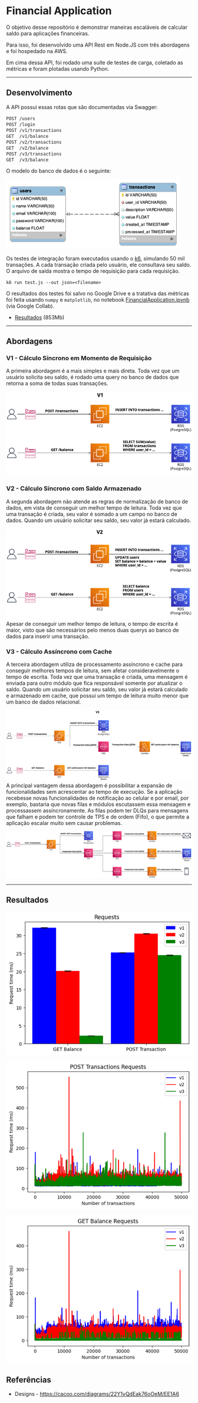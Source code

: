 # Financial Application

O objetivo desse repositório é demonstrar maneiras escaláveis de calcular saldo para aplicações financeiras.

Para isso, foi desenvolvido uma API Rest em Node.JS com três abordagens e foi hospedado na AWS.

Em cima dessa API, foi rodado uma suíte de testes de carga, coletado as métricas e foram plotadas usando Python.

---
## Desenvolvimento

A API possui essas rotas que são documentadas via Swagger:
```
POST /users
POST /login
POST /v1/transactions
GET  /v1/balance
POST /v2/transactions
GET  /v2/balance
POST /v3/transactions
GET  /v3/balance
```

O modelo do banco de dados é o seguinte:

![](./designs/Database.png)

Os testes de integração foram executados usando o [k6](https://k6.io/), simulando 50 mil transações. A cada transação criada pelo usuário, ele consultava seu saldo. O arquivo de saída mostra o tempo de requisição para cada requisição.
```
k6 run test.js --out json=<filename>
```

O resultados dos testes foi salvo no Google Drive e a tratativa das métricas foi feita usando `numpy` e `matplotlib`, no notebook [FinancialApplication.ipynb](./results/FinancialApplication.ipynb) (via Google Collab).

- [Resultados](https://drive.google.com/drive/folders/1ESyxlwE1yFEubLzu7r6yA98WM9SK-TlM?usp=sharing) (853Mb)

---
## Abordagens
### V1 - Cálculo Síncrono em Momento de Requisição
A primeira abordagem é a mais simples e mais direta. Toda vez que um usuário solicita seu saldo, é rodado uma query no banco de dados que retorna a soma de todas suas transações.

![](./designs/V1.png)
### V2 - Cálculo Síncrono com Saldo Armazenado
A segunda abordagem não atende as regras de normalização de banco de dados, em vista de conseguir um melhor tempo de leitura. Toda vez que uma transação é criada, seu valor é somado a um campo no banco de dados. Quando um usuário solicitar seu saldo, seu valor já estará calculado.

![](./designs/V2.png)
Apesar de conseguir um melhor tempo de leitura, o tempo de escrita é maior, visto que são necessários pelo menos duas querys ao banco de dados para inserir uma transação.
### V3 - Cálculo Assíncrono com Cache
A terceira abordagem utiliza de processamento assíncrono e cache para conseguir melhores tempos de leitura, sem afetar consideravelmente o tempo de escrita. Toda vez que uma transação é criada, uma mensagem é enviada para outro módulo que fica responsável somente por atualizar o saldo. Quando um usuário solicitar seu saldo, seu valor já estará calculado e armazenado em cache, que possui um tempo de leitura muito menor que um banco de dados relacional.

![](./designs/V3.png)
A principal vantagem dessa abordagem é possibilitar a expansão de funcionalidades sem acrescentar ao tempo de execução. Se a aplicação recebesse novas funcionalidades de notificação ao celular e por email, por exemplo, bastaria que novas filas e módulos escutassem essa mensagem e processassem assíncronamente. As filas podem ter DLQs para mensagens que falham e podem ter controle de TPS e de ordem (Fifo), o que permite a aplicação escalar muito sem causar problemas.

![](./designs/Complete.png)

---

## Resultados

![](./results/Requests.png)

![](./results/POST.png)

![](./results/GET.png)

## Referências
- Designs - https://cacoo.com/diagrams/22Y1vQdEak76oOeM/EE1A6